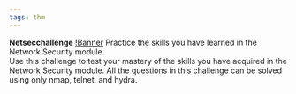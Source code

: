 ```yaml
---
tags: thm
---
```

**Netsecchallenge**
[!Banner](./src/uploads/netsechallenge.png)
Practice the skills you have learned in the Network Security module.    
Use this challenge to test your mastery of the skills you have acquired in the Network Security module. All the questions in this challenge can be solved using only nmap, telnet, and hydra.